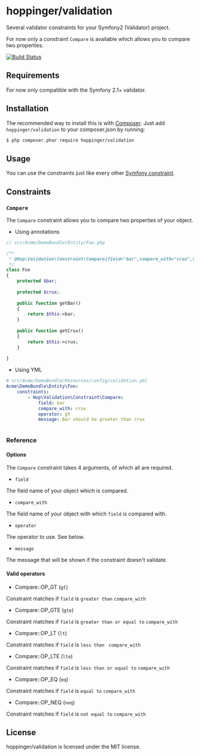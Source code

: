 # hoppinger/validation

Several validator constraints for your Symfony2 (Validator) project.

For now only a constraint `Compare` is available which allows you to compare two properties.

[![Build Status](https://secure.travis-ci.org/hoppinger/hop-validation.png?branch=master)](https://travis-ci.org/hoppinger/hoppinger/validation)

## Requirements

For now only compatible with the Symfony 2.1+ validator.

## Installation

The recommended way to install this is with [Composer](http://getcomposer.org/). 
Just add `hoppinger/validation` to your composer.json by running:

``` bash
$ php composer.phar require hoppinger/validation
```

## Usage

You can use the constraints just like every other [Symfony constraint](http://symfony.com/doc/current/book/validation.html#constraints).

## Constraints

### `Compare`

The `Compare` constraint allows you to compare two properties of your object. 

* Using annotations

``` php
// src/Acme/DemoBundle/Entity/Foo.php

/**
 * @Hop\Validation\Constraint\Compare(field="bar",compare_with="crux",operator="gt",message="Bar should be greater than crux")
 */
class Foo
{
	protected $bar;
	
	protected $crux;
	
	public function getBar()
	{
		return $this->bar;
	}
	
	public function getCrux()
	{
		return $this->crux;
	}
	
}
```

* Using YML

``` yaml
# src/Acme/DemoBundle/Resources/config/validation.yml
Acme\DemoBundle\Entity\Foo:
    constraints:
        - Hop\Validation\Constraint\Compare:
            field: bar
            compare_with: crux
            operator: gt
            message: Bar should be greater than crux
            
```           

### Reference

#### Options

The `Compare` constraint takes 4 arguments, of which all are required.

 * `field` 

The field name of your object which is compared.  
  
 * `compare_with`

The field name of your object with which `field` is compared with.

 * `operator`

The operator to use. See below.

 * `message`
 
The message that will be shown if the constraint doesn't validate.    

#### Valid operators

 * Compare::OP_GT (`gt`)

Constraint matches if `field` is `greater than` `compare_with`
 
 * Compare::OP_GTE (`gte`)
 
Constraint matches if `field` is `greater than or equal to` `compare_with`
 
 * Compare::OP_LT (`lt`)
 
Constraint matches if `field` is `less than ` `compare_with`
 
 * Compare::OP_LTE (`lte`)
 
Constraint matches if `field` is `less than or equal to` `compare_with`
 
 * Compare::OP_EQ (`eq`)
 
Constraint matches if `field` is `equal to` `compare_with`
 
 * Compare::OP_NEQ (`neq`)
 
Constraint matches if `field` is `not equal to` `compare_with`

## License

hoppinger/validation is licensed under the MIT license.
 